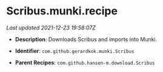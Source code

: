 # Scribus.munki.recipe

_Last updated 2021-12-23 19:58:07Z_

- **Description**: Downloads Scribus and imports into Munki.

- **Identifier**: `com.github.gerardkok.munki.Scribus`

- **Parent Recipes**: `com.github.hansen-m.download.Scribus`